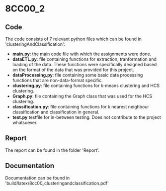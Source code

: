 # 8CC00_2

## Code
The code consists of 7 relevant python files which can be found in 'clusteringAndClassification':

* **main.py**: the main code file with which the assignments were done.
* **dataETL.py**: file containing functions for extraction, tranformation and loading of the data. These functions were specifically designed based on the format of the data that was provided for this project.
* **dataProcessing.py**: file containing some basic data processing functions that are non-data-format specific.
* **clustering.py**: file containing functions for k-means clustering and HCS clustering.
* **Graph.py**: file containing the Graph class that was used for the HCS clustering.
* **classification.py**: file containing functions for k nearest neighbour classification and classification in general.
* **test.py** testfile for in-between testing. Does not contribute to the project whatsoever.

## Report
The report can be found in the folder 'Report'.

## Documentation 
Documentation can be found in 'build/latex/8cc00_clusteringandclassification.pdf'
